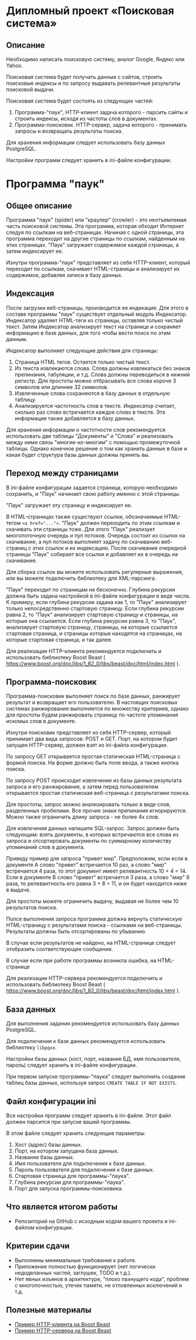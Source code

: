 # Дипломный проект «Поисковая система»

## Описание
Необходимо написать поисковую систему, аналог Google, Яндекс или Yahoo.

Поисковая система будет получать данные с сайтов, строить поисковые индексы и по запросу выдавать релевантные результаты поисковой выдачи.

Поисковая система будет состоять из следующих частей:
1. Программа-"паук", HTTP-клиент задача которого - парсить сайты и строить индексы, исходя из частоты слов в документах.
2. Программа-поисковик. HTTP-сервер, задача которого - принимать запросы и возвращать результаты поиска.

Для хранения информации следует использовать базу данных PostgreSQL.

Настройки программ следует хранить в ini-файле конфигурации.

# Программа "паук"
## Общее описание
Программа "паук" (spider) или "краулер" (crowler) - это неотъемлемая часть поисковой системы. Эта программа, которая обходит Интернет следуя по ссылкам на веб-страницах. Начиная с одной страницы, эта программа переходит на другие страницы по ссылкам, найденным на этих страницах. "Паук" загружает содержимое каждой страницы, а затем индексирует ее.

Изнутри программа-"паук" представляет из себя HTTP-клиент, который переходит по ссылкам, скачивает HTML-страницы и анализирует их содержимое, добавляя записи в базу данных.

## Индексация
После загрузки веб-страницы, производится ее индекация. Для этого в составе программы "паук" существует отдельный модуль Индексатор. Индексатор удаляет HTML-теги из страницы, оставляя только чистый текст. Затем Индексатор анализирует текст на странице и сохраняет информацию в базе данных, для того чтобы вести поиск по этим данным.

Индексатор выполняет следующие действия для страницы:
1. Страница HTML тегов. Остается только чистый текст.
2. Из текста извлекаются слова. Слова должны извлекаться без знаков препинания, табуляции, и т.д. Слова должны переводиться в нижний регистр. Для простоты можно отбрасывать все слова короче 3 символов или длиннее 32 символов. 
4. Извлеченные слова сохраняются в базу данных в отдельную таблицу.
3. Анализируется частотность слов в тексте. Индексатор считает, сколько раз слово встречается каждое слово в тексте. Эта информация также добавляется в базу данных.

Для хранения информации о частотности слов рекомендуется использовать две таблицы "Документы" и "Слова" и реализовать между ними связь "многие-ко-многим" с помощью промежуточной таблицы. Однако конечное решение о том как хранить данные в базе и какая будет структура базы данных должны принять вы.

## Переход между страницами
В ini-файле конфигурации задается страница, которую необходимо сохранить, и "Паук" начинает свою работу именно с этой страницы.

"Паук" загружает эту страницу и индексирует ее.

В HTML-страницах также существуют ссылки, обозначаемые HTML-тегом `<a href="...">`. "Паук" должен переходить по этим ссылкам и скачивать эти страницы тоже. Для этого "Паук" реализует многопоточную очередь и пул потоков. Очередь состоит из ссылок на скачивание, а пул потоков выполняет задачу по скачиванию веб-страниц с этих ссылок и их индексацию. После скачивания очередной страницы "Паук" собирает все ссылки и добавляет их в очередь на скачивание.

Для сборка ссылок вы можете использовать регулярные выражения, или вы можете подключить библиотеку для XML-парсинга.

"Паук" переходит по страницам не бесконечно. Глубина рекурсии должна быть задана настройкой в ini-файле конфигурации в виде числа. К примеру, если глубина рекурсии задана как 1, то "Паук" анализирует только непосредственно стартовую страницу. Если глубина рекурсии равна 2, то "Паук" анализирует стартовую страницу и страницы, на которые она ссылается. Если глубина рекурсии равна 3, то "Паук", анализирует стартовую страницу, страницы, на которые ссылается стартовая страница, и страницы которые находятся на страницах, на которые стартовая страница, и так далее.

Для реализации HTTP-клиента рекомендуется подключить и использовать библиотеку Boost Beast ( https://www.boost.org/doc/libs/1_82_0/libs/beast/doc/html/index.html ). 

## Программа-поисковик
Программа-поисковик выполняет поиск по базе данных, ранжирует результат и возвращает его пользователю. В настоящих поисковых системах ранжирование выполняется по множеству критериев, однако для простоты будем ранжировать страницу по частоте упоминания искомых слов в документе.

Изнутри поисковик представляет из себя HTTP-сервер, который принимает два вида запросов: POST и GET. Порт, на котором будет запущен HTTP-сервер, должен взят из ini-файла конфигурации.

По запросу GET открывается простая статическая HTML-страница с формой поиска. На форме должно быть поле ввода, а также кнопка поиска.

По запросу POST происходит извлечение из базы данных результата запроса и его ранжирование, а затем перед пользователем открывается простая статическая веб-страница с результатами поиска.

Для простоты, запрос можно анализировать только в виде слов, разделенных пробелами. Все прочие знаки препинания игнорируются. Можно также ограничить длину запроса - не более 4х слов. 

Для извлечения данных напишите SQL-запрос. Запрос должен быть следующим: взять документы, в которых встречаются все слова из запроса и отсортировать документы по суммарному количеству упоминаний слов в документа.

Приведу пример для запроса "привет мир". Предположим, если если в документе A слово "привет" встречается 10 раз, а слово "мир" встречается 4 раза, то этот документ имеет релевантность 10 + 4 = 14. Если в документе B слово "привет" встречается 3 раза, а слово "мир" 8 раза, то релевантность его равна 3 + 8 = 11, и он будет находится ниже в выдаче.

Для простоты можете ограничить выдачу, выдавая не более чем 10 результатов поиска.

Полсе выполнения запроса программа должна вернуть статическую HTML-страницу с результатами поиска - ссылками на веб-страницы. Результаты должны быть отсортированы по убыванию.

В случае если результатов не найдено, на HTML-странице следует отобразить соответствующее сообщение.

В случае если при работе программы возникла ошибка, на HTML-странице

Для реализации HTTP-сервера рекомендуется подключить и использовать библиотеку Boost Beast ( https://www.boost.org/doc/libs/1_82_0/libs/beast/doc/html/index.html ). 

## База данных
Для выполнения задания рекомендуется использовать базу данных PostgreSQL.

Для подключения к базе данных рекомендуется использовать библиотеку `libpqxx`.

Настройки базы данных (хост, порт, название БД, имя пользователя, пароль) следует хранить в ini-файле конфигурации.

При первом запуске программы-"паука" следует выполнить создание таблиц базы данных, используя запрос `CREATE TABLE IF NOT EXISTS`.

## Файл конфигурации ini
Все настройки программ следует хранить в ini-файле. Этот файл должен парсится при запуске вашей программы.

В этом файле следует хранить следующие параметры:
1. Хост (адрес) базы данных.
2. Порт, на котором запущена база данных.
3. Название базы данных.
4. Имя пользователя для подключения к базе данных.
5. Пароль пользователя для подключения к базе данных.
6. Стартовая страница для программы-"паука".
7. Глубина рекурсии для программы-"паука".
8. Порт для запуска программы-поисковика.

## Что является итогом работы
* Репозиторий на GitHub с исходным кодом вашего проекта и ini-файлом конфигурации.

## Критерии сдачи
* Выполнены минимальные требования к работе.
* Приложение полностью функционирует (нет логически недоделанных частей, заглушек, TODO и т.д.).
* Нет явных изъянов в архитектуре, "плохо пахнущего кода", проблем с многопочностью, утечек памяти, не отловленных исключений и т.д.

## Полезные материалы
* [Пример HTTP-клиента на Boost Beast](https://www.boost.org/doc/libs/1_82_0/libs/beast/doc/html/beast/quick_start/http_client.html)
* [Пример HTTP-сервера на Boost Beast](https://www.boost.org/doc/libs/1_82_0/libs/beast/examplez/http/server/small/http_server_small.cpp) 

